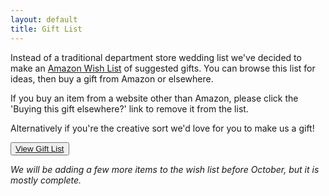 ```yaml
---
layout: default
title: Gift List
---
```


Instead of a traditional department store wedding list we've decided to make an [Amazon Wish List](http://www.amazon.co.uk/gp/registry/wishlist/GJLCRFRZ7WPB/) of suggested gifts. You can browse this list for ideas, then buy a gift from Amazon or elsewhere.

If you buy an item from a website other than Amazon, please click the 'Buying this gift elsewhere?' link to remove it from the list.

Alternatively if you're the creative sort we'd love for you to make us a gift!

<button name ="RSVP" class="giftlist-button" type="button"><a href="http://www.amazon.co.uk/gp/registry/wishlist/GJLCRFRZ7WPB/" target="_blank">View Gift List</a></button>

*We will be adding a few more items to the wish list before October, but it is mostly complete.*
